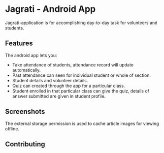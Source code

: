 # Jagrati - Android App 

Jagrati-application is for accomplishing day-to-day task for volunteers and students.

## Features

The android app lets you:
- Take attendance of students, attendance record will update automatically.
- Past attendance can seen for individual student or whole of section.
- Student details and volunteer details.
- Quiz can created through the app for a particular class.
- Student enrolled in that particular class can give the quiz, details of answer submitted are given in student profile.


## Screenshots

 The external storage permission is used to cache article images for viewing offline.

## Contributing
